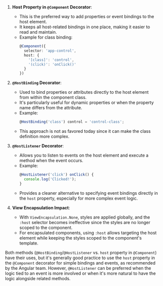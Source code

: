 1. **Host Property in `@Component` Decorator**:
   - This is the preferred way to add properties or event bindings to the host element.
   - It keeps all host-related bindings in one place, making it easier to read and maintain.
   - Example for class binding:
     ```typescript
     @Component({
       selector: 'app-control',
       host: {
         '[class]': 'control',
         '(click)': 'onClick()'
       }
     })
     ```

2. **`@HostBinding` Decorator**:
   - Used to bind properties or attributes directly to the host element from within the component class.
   - It's particularly useful for dynamic properties or when the property name differs from the attribute.
   - Example:
     ```typescript
     @HostBinding('class') control = 'control-class';
     ```
   - This approach is not as favored today since it can make the class definition more complex.

3. **`@HostListener` Decorator**:
   - Allows you to listen to events on the host element and execute a method when the event occurs.
   - Example:
     ```typescript
     @HostListener('click') onClick() {
       console.log('Clicked!');
     }
     ```
   - Provides a cleaner alternative to specifying event bindings directly in the `host` property, especially for more complex event logic.

4. **View Encapsulation Impact**:
   - With `ViewEncapsulation.None`, styles are applied globally, and the `:host` selector becomes ineffective since the styles are no longer scoped to the component.
   - For encapsulated components, using `:host` allows targeting the host element while keeping the styles scoped to the component's template.

Both methods (`@HostBinding`/`@HostListener` vs. `host` property in `@Component`) have their uses, but it's generally good practice to use the `host` property in the `@Component` decorator for simple bindings and events, as recommended by the Angular team. However, `@HostListener` can be preferred when the logic tied to an event is more involved or when it's more natural to have the logic alongside related methods.
